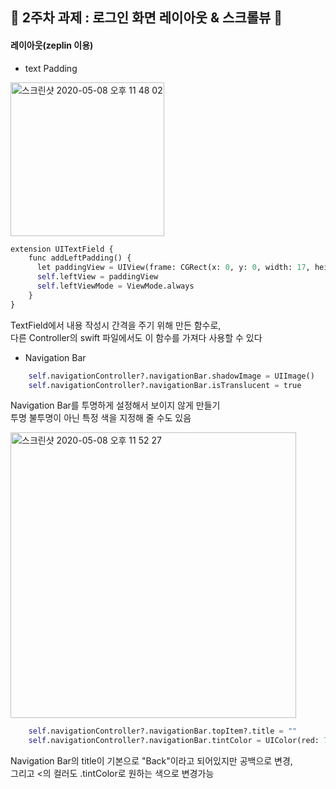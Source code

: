 ## 🧸 2주차 과제 : 로그인 화면 레이아웃 & 스크롤뷰 🧸

#### 레이아웃(zeplin 이용)

* text Padding

<img width="246" alt="스크린샷 2020-05-08 오후 11 48 02" src="https://user-images.githubusercontent.com/51286963/81417723-91717b00-9186-11ea-9be2-a64224972738.png">

```python
extension UITextField {
    func addLeftPadding() {
      let paddingView = UIView(frame: CGRect(x: 0, y: 0, width: 17, height: self.frame.height))
      self.leftView = paddingView
      self.leftViewMode = ViewMode.always
    }
}
```
TextField에서 내용 작성시 간격을 주기 위해 만든 함수로,<br>
다른 Controller의 swift 파일에서도 이 함수를 가져다 사용할 수 있다


* Navigation Bar

```python
	self.navigationController?.navigationBar.shadowImage = UIImage()
    self.navigationController?.navigationBar.isTranslucent = true
```
Navigation Bar를 투명하게 설정해서 보이지 않게 만들기 <br>
투명 불투명이 아닌 특정 색을 지정해 줄 수도 있음

<img width="457" alt="스크린샷 2020-05-08 오후 11 52 27" src="https://user-images.githubusercontent.com/51286963/81418111-21afc000-9187-11ea-8374-19e02d0f521e.png">

```python
	self.navigationController?.navigationBar.topItem?.title = ""
    self.navigationController?.navigationBar.tintColor = UIColor(red: 7/255, green: 59/255, blue: 163/255, alpha: 1.0)
```
Navigation Bar의 title이 기본으로 "Back"이라고 되어있지만 공백으로 변경,<br>
그리고 <의 컬러도 .tintColor로 원하는 색으로 변경가능

